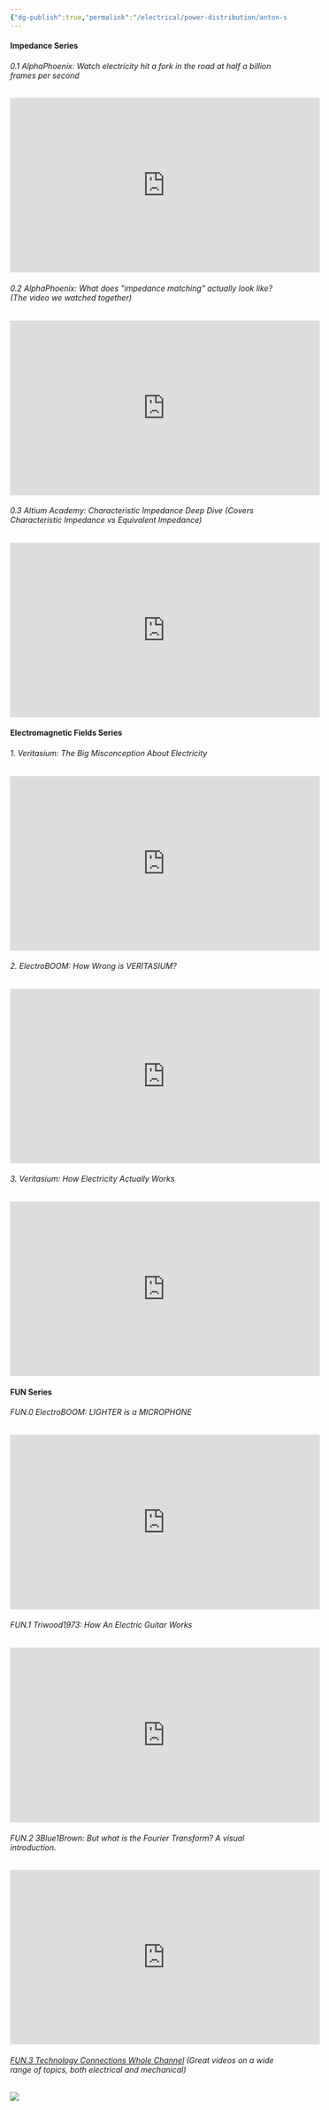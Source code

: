 ```yaml
---
{"dg-publish":true,"permalink":"/electrical/power-distribution/anton-s-favorite-videos/"}
---
```


#### Impedance Series
###### 0.1 AlphaPhoenix: Watch electricity hit a fork in the road at half a billion frames per second
<iframe width="560" height="315" src="https://www.youtube.com/embed/2AXv49dDQJw?si=ConX3bmYoIWX-LYj" title="YouTube video player" frameborder="0" allow="accelerometer; autoplay; clipboard-write; encrypted-media; gyroscope; picture-in-picture; web-share" referrerpolicy="strict-origin-when-cross-origin" allowfullscreen></iframe>

###### 0.2 AlphaPhoenix: What does "impedance matching" actually look like? (The video we watched together)
<iframe width="560" height="315" src="https://www.youtube.com/embed/RkAF3X6cJa4?si=V48gGTJvF6yJ5OKy" title="YouTube video player" frameborder="0" allow="accelerometer; autoplay; clipboard-write; encrypted-media; gyroscope; picture-in-picture; web-share" referrerpolicy="strict-origin-when-cross-origin" allowfullscreen></iframe>

###### 0.3 Altium Academy: Characteristic Impedance Deep Dive (Covers Characteristic Impedance vs Equivalent Impedance)
<iframe width="560" height="315" src="https://www.youtube.com/embed/Fw0e-TFYArk?si=tNqgAgYrNB4_ud9u" title="YouTube video player" frameborder="0" allow="accelerometer; autoplay; clipboard-write; encrypted-media; gyroscope; picture-in-picture; web-share" referrerpolicy="strict-origin-when-cross-origin" allowfullscreen></iframe>

#### Electromagnetic Fields Series
###### 1. Veritasium: The Big Misconception About Electricity
<iframe width="560" height="315" src="https://www.youtube.com/embed/bHIhgxav9LY?si=bvuTLBzHBvdelX_a" title="YouTube video player" frameborder="0" allow="accelerometer; autoplay; clipboard-write; encrypted-media; gyroscope; picture-in-picture; web-share" referrerpolicy="strict-origin-when-cross-origin" allowfullscreen></iframe>

###### 2. ElectroBOOM: How Wrong is VERITASIUM?
<iframe width="560" height="315" src="https://www.youtube.com/embed/iph500cPK28?si=iQLEt4O0NkSXwi_w" title="YouTube video player" frameborder="0" allow="accelerometer; autoplay; clipboard-write; encrypted-media; gyroscope; picture-in-picture; web-share" referrerpolicy="strict-origin-when-cross-origin" allowfullscreen></iframe>

###### 3. Veritasium: How Electricity Actually Works
<iframe width="560" height="315" src="https://www.youtube.com/embed/oI_X2cMHNe0?si=6BtuxLsmxIQD2C6Y" title="YouTube video player" frameborder="0" allow="accelerometer; autoplay; clipboard-write; encrypted-media; gyroscope; picture-in-picture; web-share" referrerpolicy="strict-origin-when-cross-origin" allowfullscreen></iframe>

#### FUN Series
###### FUN.0 ElectroBOOM: LIGHTER is a MICROPHONE
<iframe width="560" height="315" src="https://www.youtube.com/embed/ZlVI7YJGHq0?si=R-JAcYjZzJ5NJyLD" title="YouTube video player" frameborder="0" allow="accelerometer; autoplay; clipboard-write; encrypted-media; gyroscope; picture-in-picture; web-share" referrerpolicy="strict-origin-when-cross-origin" allowfullscreen></iframe>

###### FUN.1 Triwood1973: How An Electric Guitar Works
<iframe width="560" height="315" src="https://www.youtube.com/embed/lBAZepM5F_0?si=Yd2ixbaDdbaUTe3s" title="YouTube video player" frameborder="0" allow="accelerometer; autoplay; clipboard-write; encrypted-media; gyroscope; picture-in-picture; web-share" referrerpolicy="strict-origin-when-cross-origin" allowfullscreen></iframe>

###### FUN.2 3Blue1Brown: But what is the Fourier Transform? A visual introduction.
<iframe width="560" height="315" src="https://www.youtube.com/embed/spUNpyF58BY?si=Hrcr_yj2Y0Z6PVH4" title="YouTube video player" frameborder="0" allow="accelerometer; autoplay; clipboard-write; encrypted-media; gyroscope; picture-in-picture; web-share" referrerpolicy="strict-origin-when-cross-origin" allowfullscreen></iframe>

###### [FUN.3 Technology Connections Whole Channel](https://www.youtube.com/@TechnologyConnections/videos) (Great videos on a wide range of topics, both electrical and mechanical)
![](https://i.imgur.com/GBpXFiI.png)
